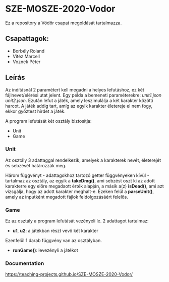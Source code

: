 # SZE-MOSZE-2020-Vodor
Ez a repository a Vödör csapat megoldását tartalmazza.
## Csapattagok: 
* Borbély Roland 
* Vitéz Marcell
* Voznek Péter
## Leírás
Az indításnál 2 paramétert kell megadni a helyes lefutáshoz, ez két fájlnevet/elérési utat jelent. Egy példa a bemeneti paraméterekre: *unit1.json unit2.json*. Ezután lefut a játék, amely leszimulálja a két karakter közötti harcot. A játék addig tart, amíg az egyik karakter életereje el nem fogy, ekkor győztest hírdet a játék.

A program lefutását két osztály biztosítja: 
* Unit 
* Game
### Unit 
Az osztály 3 adattaggal rendelkezik, amelyek a karakterek nevét, életerejét és sebzését határozzák meg. 

Három függvényt - adattagokhoz tartozó getter függvényeken kívül - tartalmaz az osztály, az egyik a **takeDmg()**, ami sebzést oszt ki az adott karakterre egy előre megadaott érték alapján, a másik a(z) **isDead()**, ami azt vizsgálja, hogy az adott karakter meghalt-e. Ezeken felül a **parseUnit()**, amely az inputként megadott fájlok feldolgozásáért felelős.

### Game
Ez az osztály a program lefutását vezényeli le. 2 adattagot tartalmaz:
* **u1**, **u2**: a játékban részt vevő két karakter

Ezenfelül 1 darab függvény van az osztályban. 
* **runGame()**: levezényli a játékot

### Documentation
https://teaching-projects.github.io/SZE-MOSZE-2020-Vodor/
